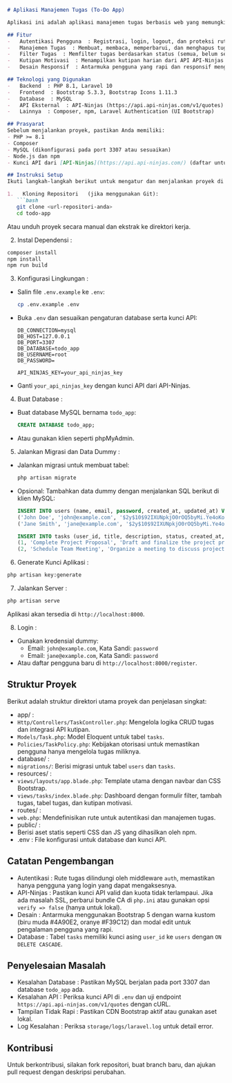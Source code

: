 ```markdown
# Aplikasi Manajemen Tugas (To-Do App)

Aplikasi ini adalah aplikasi manajemen tugas berbasis web yang memungkinkan pengguna untuk mendaftar, login, mengelola tugas (create, read, update, delete), memfilter tugas berdasarkan status, serta menampilkan kutipan motivasi harian dari API eksternal. Aplikasi ini dibangun menggunakan Laravel dengan antarmuka pengguna yang responsif dan menarik berbasis Bootstrap.

## Fitur
-   Autentikasi Pengguna  : Registrasi, login, logout, dan proteksi rute untuk pengguna yang sudah login.
-   Manajemen Tugas  : Membuat, membaca, memperbarui, dan menghapus tugas dengan status "pending" atau "completed".
-   Filter Tugas  : Memfilter tugas berdasarkan status (semua, belum selesai, selesai).
-   Kutipan Motivasi  : Menampilkan kutipan harian dari API API-Ninjas di dashboard.
-   Desain Responsif  : Antarmuka pengguna yang rapi dan responsif menggunakan Bootstrap 5 dengan tata letak modern.

## Teknologi yang Digunakan
-   Backend  : PHP 8.1, Laravel 10
-   Frontend  : Bootstrap 5.3.3, Bootstrap Icons 1.11.3
-   Database  : MySQL
-   API Eksternal  : API-Ninjas (https://api.api-ninjas.com/v1/quotes)
-   Lainnya  : Composer, npm, Laravel Authentication (UI Bootstrap)

## Prasyarat
Sebelum menjalankan proyek, pastikan Anda memiliki:
- PHP >= 8.1
- Composer
- MySQL (dikonfigurasi pada port 3307 atau sesuaikan)
- Node.js dan npm
- Kunci API dari [API-Ninjas](https://api.api-ninjas.com/) (daftar untuk mendapatkan kunci gratis)

## Instruksi Setup
Ikuti langkah-langkah berikut untuk mengatur dan menjalankan proyek di lingkungan lokal Anda.

1.   Kloning Repositori   (jika menggunakan Git):
   ```bash
   git clone <url-repositori-anda>
   cd todo-app
```

Atau unduh proyek secara manual dan ekstrak ke direktori kerja.

2.   Instal Dependensi  :

   ```bash
   composer install
   npm install
   npm run build
   ```

3.   Konfigurasi Lingkungan  :

   - Salin file `.env.example` ke `.env`:

     ```bash
     cp .env.example .env
     ```
   - Buka `.env` dan sesuaikan pengaturan database serta kunci API:

     ```env
     DB_CONNECTION=mysql
     DB_HOST=127.0.0.1
     DB_PORT=3307
     DB_DATABASE=todo_app
     DB_USERNAME=root
     DB_PASSWORD=
     
     API_NINJAS_KEY=your_api_ninjas_key
     ```
   - Ganti `your_api_ninjas_key` dengan kunci API dari API-Ninjas.

4.   Buat Database  :

   - Buat database MySQL bernama `todo_app`:

     ```sql
     CREATE DATABASE todo_app;
     ```
   - Atau gunakan klien seperti phpMyAdmin.

5.   Jalankan Migrasi dan Data Dummy  :

   - Jalankan migrasi untuk membuat tabel:

     ```bash
     php artisan migrate
     ```
   - Opsional: Tambahkan data dummy dengan menjalankan SQL berikut di klien MySQL:

     ```sql
     INSERT INTO users (name, email, password, created_at, updated_at) VALUES
     ('John Doe', 'john@example.com', '$2y$10$92IXUNpkjO0rOQ5byMi.Ye4oKoEa3Ro9llC/.og/at2.uheWG/igi', '2025-06-06 21:54:00', '2025-06-06 21:54:00'),
     ('Jane Smith', 'jane@example.com', '$2y$10$92IXUNpkjO0rOQ5byMi.Ye4oKoEa3Ro9llC/.og/at2.uheWG/igi', '2025-06-06 21:54:00', '2025-06-06 21:54:00');
     
     INSERT INTO tasks (user_id, title, description, status, created_at, updated_at) VALUES
     (1, 'Complete Project Proposal', 'Draft and finalize the project proposal for client review.', 'pending', '2025-06-06 21:54:00', '2025-06-06 21:54:00'),
     (2, 'Schedule Team Meeting', 'Organize a meeting to discuss project milestones.', 'completed', '2025-06-06 21:54:00', '2025-06-06 21:54:00');
     ```

6.   Generate Kunci Aplikasi  :

   ```bash
   php artisan key:generate
   ```

7.   Jalankan Server  :

   ```bash
   php artisan serve
   ```

   Aplikasi akan tersedia di `http://localhost:8000`.

8.   Login  :

   - Gunakan kredensial dummy:
     - Email: `john@example.com`, Kata Sandi: `password`
     - Email: `jane@example.com`, Kata Sandi: `password`
   - Atau daftar pengguna baru di `http://localhost:8000/register`.

## Struktur Proyek

Berikut adalah struktur direktori utama proyek dan penjelasan singkat:

-   app/  :
  - `Http/Controllers/TaskController.php`: Mengelola logika CRUD tugas dan integrasi API kutipan.
  - `Models/Task.php`: Model Eloquent untuk tabel `tasks`.
  - `Policies/TaskPolicy.php`: Kebijakan otorisasi untuk memastikan pengguna hanya mengelola tugas miliknya.
-   database/  :
  - `migrations/`: Berisi migrasi untuk tabel `users` dan `tasks`.
-   resources/  :
  - `views/layouts/app.blade.php`: Template utama dengan navbar dan CSS Bootstrap.
  - `views/tasks/index.blade.php`: Dashboard dengan formulir filter, tambah tugas, tabel tugas, dan kutipan motivasi.
-   routes/  :
  - `web.php`: Mendefinisikan rute untuk autentikasi dan manajemen tugas.
-   public/  :
  - Berisi aset statis seperti CSS dan JS yang dihasilkan oleh npm.
-   .env  : File konfigurasi untuk database dan kunci API.

## Catatan Pengembangan

-   Autentikasi  : Rute tugas dilindungi oleh middleware `auth`, memastikan hanya pengguna yang login yang dapat mengaksesnya.
-   API-Ninjas  : Pastikan kunci API valid dan kuota tidak terlampaui. Jika ada masalah SSL, perbarui bundle CA di `php.ini` atau gunakan opsi `verify => false` (hanya untuk lokal).
-   Desain  : Antarmuka menggunakan Bootstrap 5 dengan warna kustom (biru muda #4A90E2, oranye #F39C12) dan modal edit untuk pengalaman pengguna yang rapi.
-   Database  : Tabel `tasks` memiliki kunci asing `user_id` ke `users` dengan `ON DELETE CASCADE`.

## Penyelesaian Masalah

-   Kesalahan Database  : Pastikan MySQL berjalan pada port 3307 dan database `todo_app` ada.
-   Kesalahan API  : Periksa kunci API di `.env` dan uji endpoint `https://api.api-ninjas.com/v1/quotes` dengan cURL.
-   Tampilan Tidak Rapi  : Pastikan CDN Bootstrap aktif atau gunakan aset lokal.
-   Log Kesalahan  : Periksa `storage/logs/laravel.log` untuk detail error.

## Kontribusi

Untuk berkontribusi, silakan fork repositori, buat branch baru, dan ajukan pull request dengan deskripsi perubahan.

```
```
